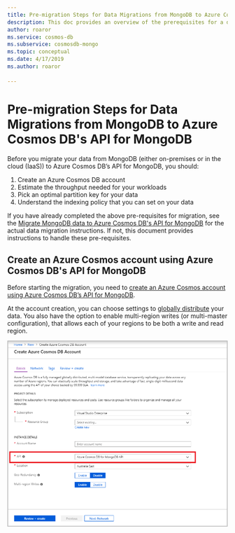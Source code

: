 ```yaml
---
title: Pre-migration Steps for Data Migrations from MongoDB to Azure Cosmos DB's API for MongoDB
description: This doc provides an overview of the prerequisites for a data migration from MongoDB to Cosmos DB.
author: roaror
ms.service: cosmos-db
ms.subservice: cosmosdb-mongo
ms.topic: conceptual
ms.date: 4/17/2019
ms.author: roaror

---
```


# Pre-migration Steps for Data Migrations from MongoDB to Azure Cosmos DB's API for MongoDB

Before you migrate your data from MongoDB (either on-premises or in the cloud (IaaS)) to Azure Cosmos DB’s API for MongoDB, you should:

1. Create an Azure Cosmos DB account
2. Estimate the throughput needed for your workloads
3. Pick an optimal partition key for your data
4. Understand the indexing policy that you can set on your data

If you have already completed the above pre-requisites for migration, see the [Migrate MongoDB data to Azure Cosmos DB's API for MongoDB](../dms/tutorial-mongodb-cosmos-db.md) for the actual data migration instructions. If not, this document provides instructions to handle these pre-requisites. 

## Create an Azure Cosmos account using Azure Cosmos DB's API for MongoDB

Before starting the migration, you need to [create an Azure Cosmos account using Azure Cosmos DB’s API for MongoDB](create-mongodb-dotnet.md). 

At the account creation, you can choose settings to [globally distribute](distribute-data-globally.md) your data. You also have the option to enable multi-region writes (or multi-master configuration), that allows each of your regions to be both a write and read region.

![Account-Creation](./media/mongodb-pre-migration/account-creation.png)

